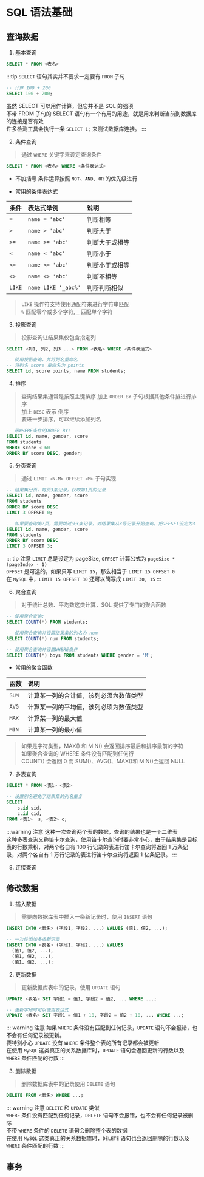 # SQL 语法基础

## 查询数据

1. 基本查询

```sql
SELECT * FROM <表名>
```

:::tip `SELECT` 语句其实并不要求一定要有 `FROM` 子句

```sql
-- 计算 100 + 200
SELECT 100 + 200;
```

虽然 SELECT 可以用作计算，但它并不是 SQL 的强项  
不带 FROM 子句的 SELECT 语句有一个有用的用途，就是用来判断当前到数据库的连接是否有效  
许多检测工具会执行一条 `SELECT 1;` 来测试数据库连接。
:::

2. 条件查询

> 通过 `WHERE` 关键字来设定查询条件

```sql
SELECT * FROM <表名> WHERE <条件表达式>
```

- 不加括号 条件运算按照 `NOT`、`AND`、`OR` 的优先级进行

- 常用的条件表达式

| 条件   | 表达式举例          | 说明           |
| ------ | :------------------ | :------------- |
| `=`    | `name = 'abc'`      | 判断相等       |
| `>`    | `name > 'abc'`      | 判断大于       |
| `>=`   | `name >= 'abc'`     | 判断大于或相等 |
| `<`    | `name < 'abc'`      | 判断小于       |
| `<=`   | `name <= 'abc'`     | 判断小于或相等 |
| `<>`   | `name <> 'abc'`     | 判断不相等     |
| `LIKE` | `name LIKE '_abc%'` | 判断判断相似   |

> `LIKE` 操作符支持使用通配符来进行字符串匹配  
> `%` 匹配零个或多个字符, `_` 匹配单个字符

3. 投影查询

> 投影查询让结果集仅包含指定列

```sql
SELECT <列1, 列2, 列3 ...> FROM <表名> WHERE <条件表达式>

-- 使用投影查询，并将列名重命名
-- 将列名 score 重命名为 points
SELECT id, score points, name FROM students;
```

4. 排序

> 查询结果集通常是按照主键排序 加上 `ORDER BY` 子句根据其他条件排进行排序  
> 加上 `DESC` 表示 倒序  
> 要进一步排序，可以继续添加列名

```sql
-- 带WHERE条件的ORDER BY:
SELECT id, name, gender, score
FROM students
WHERE score < 60
ORDER BY score DESC, gender;
```

5. 分页查询

> 通过 `LIMIT <N-M> OFFSET <M>` 子句实现

```sql
-- 结果集分页，每页3条记录，获取第1页的记录
SELECT id, name, gender, score
FROM students
ORDER BY score DESC
LIMIT 3 OFFSET 0;

-- 如果要查询第2页，需要跳过头3条记录，对结果集从3号记录开始查询，把OFFSET设定为3
SELECT id, name, gender, score
FROM students
ORDER BY score DESC
LIMIT 3 OFFSET 3;
```

::: tip 注意
`LIMIT` 总是设定为 pageSize, `OFFSET` 计算公式为 `pageSize * (pageIndex - 1)`  
`OFFSET` 是可选的，如果只写 `LIMIT 15`，那么相当于 `LIMIT 15 OFFSET 0`  
在 `MySQL` 中，`LIMIT 15 OFFSET 30` 还可以简写成 `LIMIT 30, 15`
:::

6. 聚合查询

> 对于统计总数、平均数这类计算，SQL 提供了专门的聚合函数

```sql
-- 使用聚合查询:
SELECT COUNT(*) FROM students;

-- 使用聚合查询并设置结果集的列名为 num
SELECT COUNT(*) num FROM students;

-- 使用聚合查询并设置WHERE条件
SELECT COUNT(*) boys FROM students WHERE gender = 'M';
```

- 常用的聚合函数

| 函数  | 说明                                   |
| ----- | :------------------------------------- |
| `SUM` | 计算某一列的合计值，该列必须为数值类型 |
| `AVG` | 计算某一列的平均值，该列必须为数值类型 |
| `MAX` | 计算某一列的最大值                     |
| `MIN` | 计算某一列的最小值                     |

> 如果是字符类型，MAX() 和 MIN() 会返回排序最后和排序最前的字符  
> 如果聚合查询的 WHERE 条件没有匹配到任何行  
> COUNT() 会返回 0 而 SUM()、AVG()、MAX()和 MIN()会返回 NULL

7. 多表查询

```sql
SELECT * FROM <表1> <表2>

-- 设置别名避免了结果集的列名重复
SELECT
    s.id sid,
    c.id cid,
FROM <表1>  s, <表2> c;
```

:::warning 注意
这种一次查询两个表的数据，查询的结果也是一个二维表  
这种多表查询又称笛卡尔查询，使用笛卡尔查询时要非常小心，由于结果集是目标表的行数乘积，对两个各自有 100 行记录的表进行笛卡尔查询将返回 1 万条记录，对两个各自有 1 万行记录的表进行笛卡尔查询将返回 1 亿条记录。
:::

8. 连接查询

## 修改数据

1. 插入数据

> 需要向数据库表中插入一条新记录时，使用 `INSERT` 语句

```sql
INSERT INTO <表名> (字段1, 字段2, ...) VALUES (值1, 值2, ...);

-- 一次性添加多条新记录
INSERT INTO <表名> (字段1, 字段2, ...) VALUES
  (值1, 值2, ...),
  (值1, 值2, ...),
  (值1, 值2, ...);
```

2. 更新数据

> 更新数据库表中的记录，使用 `UPDATE` 语句

```sql
UPDATE <表名> SET 字段1 = 值1, 字段2 = 值2, ... WHERE ...;

-- 更新字段时可以使用表达式
UPDATE <表名> SET 字段1 = 值1 + 10, 字段2 = 值2 + 10, ... WHERE ...;
```

::: warning 注意
如果 `WHERE` 条件没有匹配到任何记录，`UPDATE` 语句不会报错，也不会有任何记录被更新。  
要特别小心 `UPDATE` 没有 `WHERE` 条件整个表的所有记录都会被更新  
在使用 `MySQL` 这类真正的关系数据库时，`UPDATE` 语句会返回更新的行数以及 `WHERE` 条件匹配的行数
:::

3. 删除数据

> 删除数据库表中的记录使用 `DELETE` 语句

```sql
DELETE FROM <表名> WHERE ...;
```

::: warning 注意
`DELETE` 和 `UPDATE` 类似  
`WHERE` 条件没有匹配到任何记录，`DELETE` 语句不会报错，也不会有任何记录被删除  
不带 `WHERE` 条件的 `DELETE` 语句会删除整个表的数据  
在使用 `MySQL` 这类真正的关系数据库时，`DELETE` 语句也会返回删除的行数以及 `WHERE` 条件匹配的行数
:::

## 事务
